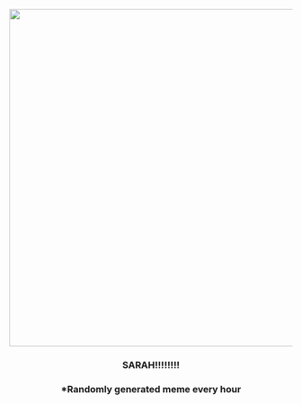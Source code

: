 <p align="center">
        <img src="https://i.redd.it/dd7g741o1d091.gif" width="600" height="600">
        </p>
        <h3 align="center">SARAH!!!!!!!!</h3>
        <h3 align="center">*Randomly generated meme every hour</h3>
    